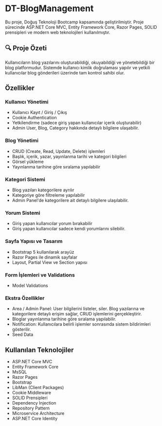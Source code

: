 # DT-BlogManagement

Bu proje, Doğuş Teknoloji Bootcamp kapsamında geliştirilmiştir. Proje sürecinde ASP.NET Core MVC, Entity Framework Core, Razor Pages, SOLID prensipleri ve modern web teknolojileri kullanılmıştır.

## 🔍 Proje Özeti

Kullanıcıların blog yazılarını oluşturabildiği, okuyabildiği ve yönetebildiği bir blog platformudur. Sistemde kullanıcı kimlik doğrulaması yapılır ve yetkili kullanıcılar blog gönderileri üzerinde tam kontrol sahibi olur.

## Özellikler

### Kullanıcı Yönetimi
- Kullanıcı Kayıt / Giriş / Çıkış
- Cookie Authentication
- Yetkilendirme (sadece giriş yapan kullanıcılar içerik oluşturabilir)
- Admin User, Blog, Category hakkında detaylı bilgilere ulaşabilir.

### Blog Yönetimi
- CRUD (Create, Read, Update, Delete) işlemleri
- Başlık, içerik, yazar, yayınlanma tarihi ve kategori bilgileri
- Görsel yükleme
- Yayınlanma tarihine göre sıralama yapılabilir

### Kategori Sistemi
- Blog yazıları kategorilere ayrılır
- Kategoriye göre filtreleme yapılabilir
- Admin Panel'de kategorilere ait detaylı bilgilere ulaşılabilir.

### Yorum Sistemi
- Giriş yapan kullanıcılar yorum bırakabilir
- Giriş yapan kullanıcılar sadece kendi yorumlarını silebilir.
  

### Sayfa Yapısı ve Tasarım
- Bootstrap 5 kullanılarak arayüz
- Razor Pages ile dinamik sayfalar
- Layout, Partial View ve Section yapısı

### Form İşlemleri ve Validations
- Model Validations

### Ekstra Özellikler
- Area / Admin Panel: User bilgilerini listeler, siler. Blog yazılarına ve kategorilere detaylı erişim sağlar, CRUD işlemlerini gerçekleştirir.
- Bloglar yayınlanma tarihine göre sıralama yapılabilir.
- Notification: Kullanıcılara belirli işlemler sonrasında sistem bildirimleri gösterilir.
- Seed Data


## Kullanılan Teknolojiler

- ASP.NET Core MVC
- Entity Framework Core
- MsSQL
- Razor Pages
- Bootstrap
- LibMan (Client Packages)
- Cookie Middleware
- SOLID Prensipleri
- Dependency Injection
- Repository Pattern
- Microservice Architecture
- ASP.NET Core Identity





